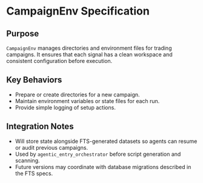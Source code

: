 # CampaignEnv Specification

## Purpose

`CampaignEnv` manages directories and environment files for trading campaigns. It ensures that each signal has a clean workspace and consistent configuration before execution.

## Key Behaviors

- Prepare or create directories for a new campaign.
- Maintain environment variables or state files for each run.
- Provide simple logging of setup actions.

## Integration Notes

- Will store state alongside FTS-generated datasets so agents can resume or audit previous campaigns.
- Used by `agentic_entry_orchestrator` before script generation and scanning.
- Future versions may coordinate with database migrations described in the FTS specs.

